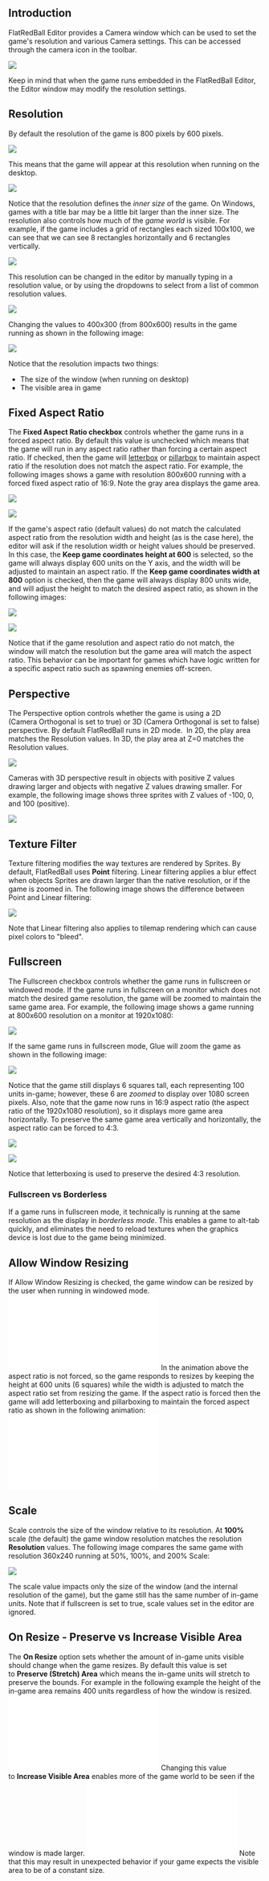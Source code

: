 ## Introduction

FlatRedBall Editor provides a Camera window which can be used to set the game's resolution and various Camera settings. This can be accessed through the camera icon in the toolbar.

![](/media/2023-08-img_64d2bcf75c1dc.png)

Keep in mind that when the game runs embedded in the FlatRedBall Editor, the Editor window may modify the resolution settings.

## Resolution

By default the resolution of the game is 800 pixels by 600 pixels.

![](/media/2021-10-img_6165964d3c8b5.png)

This means that the game will appear at this resolution when running on the desktop.

![](/media/2021-10-img_61658db25902c.png)

Notice that the resolution defines the *inner size* of the game. On Windows, games with a title bar may be a little bit larger than the inner size. The resolution also controls how much of the *game world* is visible. For example, if the game includes a grid of rectangles each sized 100x100, we can see that we can see 8 rectangles horizontally and 6 rectangles vertically.

![](/media/2021-10-img_61659544e130f.png)

This resolution can be changed in the editor by manually typing in a resolution value, or by using the dropdowns to select from a list of common resolution values.

![](/media/2021-10-img_616595823387f.png)

Changing the values to 400x300 (from 800x600) results in the game running as shown in the following image:

![](/media/2021-10-img_616595dd8ed5e.png)

Notice that the resolution impacts two things:

-   The size of the window (when running on desktop)
-   The visible area in game

## Fixed Aspect Ratio

The **Fixed Aspect Ratio checkbox** controls whether the game runs in a forced aspect ratio. By default this value is unchecked which means that the game will run in any aspect ratio rather than forcing a certain aspect ratio. If checked, then the game will [letterbox](https://en.wikipedia.org/wiki/Letterboxing_(filming)) or [pillarbox](https://en.wikipedia.org/wiki/Pillarbox) to maintain aspect ratio if the resolution does not match the aspect ratio. For example, the following images shows a game with resolution 800x600 running with a forced fixed aspect ratio of 16:9. Note the gray area displays the game area.

![](/media/2021-12-img_61ad4ae330bb6.png)

![](/media/2021-12-img_61ad4afa2ba58.png)

If the game's aspect ratio (default values) do not match the calculated aspect ratio from the resolution width and height (as is the case here), the editor will ask if the resolution width or height values should be preserved. In this case, the **Keep game coordinates height at 600** is selected, so the game will always display 600 units on the Y axis, and the width will be adjusted to maintain an aspect ratio. If the **Keep game coordinates width at 800** option is checked, then the game will always display 800 units wide, and will adjust the height to match the desired aspect ratio, as shown in the following images:

![](/media/2021-12-img_61ad4b906b200.png)

![](/media/2021-12-img_61ad4bee67b94.png)

Notice that if the game resolution and aspect ratio do not match, the window will match the resolution but the game area will match the aspect ratio. This behavior can be important for games which have logic written for a specific aspect ratio such as spawning enemies off-screen.

## Perspective

The Perspective option controls whether the game is using a 2D (Camera Orthogonal is set to true) or 3D (Camera Orthogonal is set to false) perspective. By default FlatRedBall runs in 2D mode.  In 2D, the play area matches the Resolution values. In 3D, the play area at Z=0 matches the Resolution values.

![](/media/2021-12-img_61ad4e7ec65bb.png)

Cameras with 3D perspective result in objects with positive Z values drawing larger and objects with negative Z values drawing smaller. For example, the following image shows three sprites with Z values of -100, 0, and 100 (positive).

![](/media/2021-12-img_61ad50a14039a.png)

## Texture Filter

Texture filtering modifies the way textures are rendered by Sprites. By default, FlatRedBall uses **Point** filtering. Linear filtering applies a blur effect when objects Sprites are drawn larger than the native resolution, or if the game is zoomed in. The following image shows the difference between Point and Linear filtering:

![](/media/2021-12-img_61ad525a252ff.png)

Note that Linear filtering also applies to tilemap rendering which can cause pixel colors to "bleed".

## Fullscreen

The Fullscreen checkbox controls whether the game runs in fullscreen or windowed mode. If the game runs in fullscreen on a monitor which does not match the desired game resolution, the game will be zoomed to maintain the same game area. For example, the following image shows a game running at 800x600 resolution on a monitor at 1920x1080:

![](/media/2021-12-img_61ad541cb742d.png)

If the same game runs in fullscreen mode, Glue will zoom the game as shown in the following image:

![](/media/2021-12-img_61ad543f63cc9.png)

Notice that the game still displays 6 squares tall, each representing 100 units in-game; however, these 6 are *zoomed* to display over 1080 screen pixels. Also, note that the game now runs in 16:9 aspect ratio (the aspect ratio of the 1920x1080 resolution), so it displays more game area horizontally. To preserve the same game area vertically and horizontally, the aspect ratio can be forced to 4:3.

![](/media/2021-12-img_61ad551478ad6.png)

![](/media/2021-12-img_61ad5532cd486.png)

Notice that letterboxing is used to preserve the desired 4:3 resolution.

### Fullscreen vs Borderless

If a game runs in fullscreen mode, it technically is running at the same resolution as the display in *borderless mode*. This enables a game to alt-tab quickly, and eliminates the need to reload textures when the graphics device is lost due to the game being minimized.

## Allow Window Resizing

If Allow Window Resizing is checked, the game window can be resized by the user when running in windowed mode. [![](/wp-content/uploads/2021/10/05_17-20-27.gif.md)](/wp-content/uploads/2021/10/05_17-20-27.gif.md) In the animation above the aspect ratio is not forced, so the game responds to resizes by keeping the height at 600 units (6 squares) while the width is adjusted to match the aspect ratio set from resizing the game. If the aspect ratio is forced then the game will add letterboxing and pillarboxing to maintain the forced aspect ratio as shown in the following animation: [![](/wp-content/uploads/2021/10/05_17-22-23.gif.md)](/wp-content/uploads/2021/10/05_17-22-23.gif.md)

## Scale

Scale controls the size of the window relative to its resolution. At **100%** scale (the default) the game window resolution matches the resolution **Resolution** values. The following image compares the same game with resolution 360x240 running at 50%, 100%, and 200% Scale:

![](/media/2021-12-img_61ad9b6b69943.png)

The scale value impacts only the size of the window (and the internal resolution of the game), but the game still has the same number of in-game units. Note that if fullscreen is set to true, scale values set in the editor are ignored.

## On Resize - Preserve vs Increase Visible Area

The **On Resize** option sets whether the amount of in-game units visible should change when the game resizes. By default this value is set to **Preserve (Stretch) Area** which means the in-game units will stretch to preserve the bounds. For example in the following example the height of the in-game area remains 400 units regardless of how the window is resized. [![](/wp-content/uploads/2021/10/05_22_17_34.gif.md)](/wp-content/uploads/2021/10/05_22_17_34.gif.md) Changing this value to **Increase Visible Area** enables more of the game world to be seen if the window is made larger. [![](/wp-content/uploads/2021/10/05_22_19_04.gif.md)](/wp-content/uploads/2021/10/05_22_19_04.gif.md) Note that this may result in unexpected behavior if your game expects the visible area to be of a constant size.  
